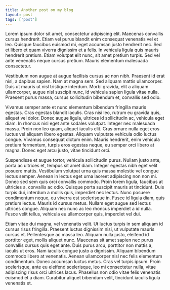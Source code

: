 ```yaml
---
title: Another post on my blog
layout: post
tags: ['post']
---
```


Lorem ipsum dolor sit amet, consectetur adipiscing elit. Maecenas convallis cursus hendrerit. Etiam vel purus blandit enim consequat venenatis vel et leo. Quisque faucibus euismod mi, eget accumsan justo hendrerit nec. Sed et libero et quam viverra dignissim et a felis. In vehicula ligula quis mauris hendrerit pretium. Etiam volutpat elit nunc, sit amet pretium turpis. Sed vel ante venenatis neque cursus pretium. Mauris elementum malesuada consectetur.

Vestibulum non augue at augue facilisis cursus ac non nibh. Praesent id erat nisl, a dapibus sapien. Nam at magna sem. Sed aliquam mattis ullamcorper. Duis ut mauris ut nisl tristique interdum. Morbi gravida, elit a aliquam ullamcorper, augue nisl suscipit nunc, id vehicula sapien ligula vitae nulla. Praesent purus massa, cursus sollicitudin bibendum et, convallis sed odio.

Vivamus semper ante et nunc elementum bibendum fringilla mauris egestas. Cras egestas blandit iaculis. Cras nisi leo, rutrum eu gravida quis, aliquet vel dolor. Donec augue ligula, ultrices id sollicitudin ac, vehicula eget diam. In rhoncus nisl eget ante sodales volutpat. Integer nec malesuada massa. Proin non leo quam, aliquet iaculis elit. Cras ornare nulla eget eros luctus vel aliquam libero egestas. Aliquam vulputate vehicula odio luctus congue. Vivamus consequat dictum enim. Mauris hendrerit, enim vehicula pretium fermentum, turpis eros egestas neque, eu semper orci libero at magna. Donec eget arcu justo, vitae tincidunt orci.

Suspendisse et augue tortor, vehicula sollicitudin purus. Nullam justo ante, porta ac ultrices et, tempus sit amet diam. Integer egestas nibh eget velit posuere mattis. Vestibulum volutpat urna quis massa molestie vel congue lectus semper. Aenean in lectus eget urna laoreet adipiscing non non mi. Donec sed sem quis orci convallis commodo. Proin lorem ligula, faucibus at ultricies a, convallis ac odio. Quisque porta suscipit mauris at tincidunt. Duis turpis dui, interdum a mollis quis, imperdiet nec lectus. Nunc posuere condimentum neque, eu viverra est scelerisque in. Fusce id ligula diam, quis pretium lectus. Mauris id cursus metus. Nullam eget augue sed lectus ultrices congue. Aliquam nec nunc ac leo rhoncus imperdiet a id nulla. Fusce velit tellus, vehicula eu ullamcorper quis, imperdiet vel dui.

Etiam vitae dui magna, vel venenatis velit. Ut luctus turpis in sem aliquam id cursus risus fringilla. Praesent luctus dignissim nisi, ut vulputate mauris cursus et. Pellentesque ac massa leo. Aliquam nulla justo, eleifend id porttitor eget, mollis aliquet nunc. Maecenas sit amet sapien nec purus convallis cursus quis eget ante. Duis purus arcu, porttitor non mattis a, iaculis ut eros. Nam iaculis congue justo a dignissim. Aliquam bibendum commodo libero at venenatis. Aenean ullamcorper nisl nec felis elementum condimentum. Donec accumsan luctus metus. Cras vel turpis ipsum. Proin scelerisque, ante eu eleifend scelerisque, leo mi consectetur nulla, vitae adipiscing risus orci ultrices lacus. Phasellus non odio vitae felis venenatis euismod et a diam. Curabitur aliquet bibendum velit, tincidunt iaculis ligula venenatis et.



